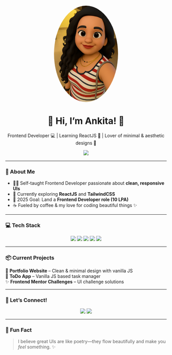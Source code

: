 <p align="center">
  <img src="avatar.png" width="200" style="border-radius: 50%;" alt="Ankita's Avatar">
</p>


<h1 align="center">🌸 Hi, I’m Ankita! 🌸</h1>
<p align="center">
Frontend Developer 💻 | Learning ReactJS 🌱 | Lover of minimal & aesthetic designs 🎨
</p>

<p align="center">
  <img src="https://capsule-render.vercel.app/api?type=soft&color=E6E6FA&height=150&section=header&text=Welcome%20to%20My%20GitHub&fontSize=35&fontColor=6A5ACD"/>
</p>

---

### 🌼 About Me
- 👩‍💻 Self-taught Frontend Developer passionate about **clean, responsive UIs**  
- 🌱 Currently exploring **ReactJS** and **TailwindCSS**  
- 🎯 2025 Goal: Land a **Frontend Developer role (10 LPA)**  
- ☕ Fueled by coffee & my love for coding beautiful things ✨  

---

### 💻 Tech Stack
<p align="center">
  <img src="https://img.shields.io/badge/HTML5-E34F26?style=for-the-badge&logo=html5&logoColor=white"/> 
  <img src="https://img.shields.io/badge/CSS3-1572B6?style=for-the-badge&logo=css3&logoColor=white"/> 
  <img src="https://img.shields.io/badge/JavaScript-F7DF1E?style=for-the-badge&logo=javascript&logoColor=black"/> 
  <img src="https://img.shields.io/badge/React-61DAFB?style=for-the-badge&logo=react&logoColor=black"/> 
  <img src="https://img.shields.io/badge/Tailwind_CSS-38B2AC?style=for-the-badge&logo=tailwind-css&logoColor=white"/> 
</p>

---

### 📦 Current Projects
🌿 **Portfolio Website** – Clean & minimal design with vanilla JS  
📝 **ToDo App** – Vanilla JS based task manager  
✨ **Frontend Mentor Challenges** – UI challenge solutions  

---

### 🌸 Let’s Connect!
<p align="center">
  <a href="https://linkedin.com/in/ankitathorve"><img src="https://img.shields.io/badge/LinkedIn-Ankita%20Thorve-0A66C2?style=for-the-badge&logo=linkedin&logoColor=white"></a>
  <a href="mailto:ankietathorve@gmail.com"><img src="https://img.shields.io/badge/Gmail-Ankita%20Thorve-D14836?style=for-the-badge&logo=gmail&logoColor=white"></a>
  <!--<a href="https://instagram.com/lavenderlogic"><img src="https://img.shields.io/badge/Instagram-@lavenderlogic-purple?style=for-the-badge&logo=instagram"></a>-->
</p>

---

### 🌟 Fun Fact
> I believe great UIs are like poetry—they flow beautifully and make you *feel* something. ✨


<!--
**ankitaThorve/ankitaThorve** is a ✨ _special_ ✨ repository because its `README.md` (this file) appears on your GitHub profile.

Here are some ideas to get you started:

- 🔭 I’m currently working on ...
- 🌱 I’m currently learning ...
- 👯 I’m looking to collaborate on ...
- 🤔 I’m looking for help with ...
- 💬 Ask me about ...
- 📫 How to reach me: ...
- 😄 Pronouns: ...
- ⚡ Fun fact: ...
-->
